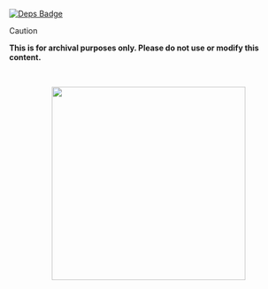 [![Deps Badge]][Deps]

[Deps Badge]: https://deps.rs/repo/github/harilvfs/carch?path=%2F
[Deps]: https://deps.rs/repo/github/harilvfs/carch?path=%2F

> [!CAUTION]
> **This is for archival purposes only. Please do not use or modify this content.**

<br>

<p align="center">
<a href="https://discord.com/invite/8NJWstnUHd">
<img src="https://invidget.switchblade.xyz/8NJWstnUHd" width="350">
</a>
</p>
